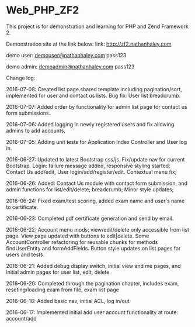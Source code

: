 Web_PHP_ZF2
==============================

This project is for demonstration and learning for PHP and Zend Framework 2.

Demonstration site at the link below:
link: 
http://zf2.nathanhaley.com

demo user: 
demouser@nathanhaley.com
pass123

demo admin:
demoadmin@nathanhaley.com
pass123



Change log:

2016-07-08: Created list page shared template including pagination/sort, implemented for user and contact us lists. Bug fix: User list breadcrumb.

2016-07-07: Added order by functionality for admin list page for contact us form submissions.

2016-07-06: Added logging in newly registered users and fix allowing admins to add accounts.

2016-07-05: Adding unit tests for Application Index Controller and User log in.

2016-06-27: Updated to latest Bootstrap css/js. Fix/update nav for current Bootstrap. Login: failure message added, responsive styling started: Contact Us add/edit, User login/add/register/edit. Contextual menu fix;

2016-06-26: Added: Contact Us module with contact form submission, and admin functions for list/edit/delete; breadcrumb; Minor style updates;

2016-06-24: Fixed exam/test scoring, added exam name and user's name to certificate.

2016-06-23: Completed pdf certificate generation and send by email.

2016-06-22: Account menu mods: view/edit/delete only accessible from list page. View page updated with buttons to edit|delete. Some AccountController refactoring for reusable chunks for methods findUserEntity and formAddFields. Button style updates on list pages for users and tests.

2016-06-21: Added debug display switch, initial view and me pages, and initial admin pages for user list, edit, delete

2016-06-20: Completed through the pagination chapter, includes exam, reseting/loading exam from file, exam list page

2016-06-18: Added basic nav, initial ACL, log in/out

2016-06-17: Implemented initial add user account functionality at route: account/add





